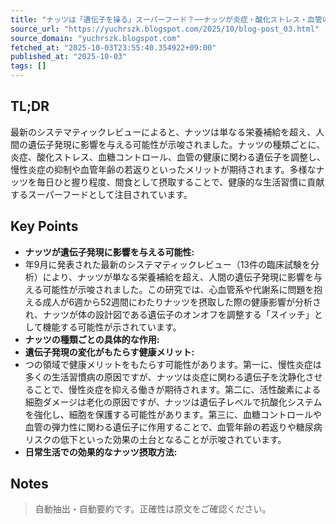 ```yaml
---
title: "ナッツは「遺伝子を操る」スーパーフード？──ナッツが炎症・酸化ストレス・血管の健康を変えるかもな件"
source_url: "https://yuchrszk.blogspot.com/2025/10/blog-post_03.html"
source_domain: "yuchrszk.blogspot.com"
fetched_at: "2025-10-03T23:55:40.354922+09:00"
published_at: "2025-10-03"
tags: []
---
```


## TL;DR

最新のシステマティックレビューによると、ナッツは単なる栄養補給を超え、人間の遺伝子発現に影響を与える可能性が示唆されました。ナッツの種類ごとに、炎症、酸化ストレス、血糖コントロール、血管の健康に関わる遺伝子を調整し、慢性炎症の抑制や血管年齢の若返りといったメリットが期待されます。多様なナッツを毎日ひと握り程度、間食として摂取することで、健康的な生活習慣に貢献するスーパーフードとして注目されています。

## Key Points

- **ナッツが遺伝子発現に影響を与える可能性:**
- 年9月に発表された最新のシステマティックレビュー（13件の臨床試験を分析）により、ナッツが単なる栄養補給を超え、人間の遺伝子発現に影響を与える可能性が示唆されました。この研究では、心血管系や代謝系に問題を抱える成人が6週から52週間にわたりナッツを摂取した際の健康影響が分析され、ナッツが体の設計図である遺伝子のオンオフを調整する「スイッチ」として機能する可能性が示されています。
- **ナッツの種類ごとの具体的な作用:**
- **遺伝子発現の変化がもたらす健康メリット:**
- つの領域で健康メリットをもたらす可能性があります。第一に、慢性炎症は多くの生活習慣病の原因ですが、ナッツは炎症に関わる遺伝子を沈静化させることで、慢性炎症を抑える働きが期待されます。第二に、活性酸素による細胞ダメージは老化の原因ですが、ナッツは遺伝子レベルで抗酸化システムを強化し、細胞を保護する可能性があります。第三に、血糖コントロールや血管の弾力性に関わる遺伝子に作用することで、血管年齢の若返りや糖尿病リスクの低下といった効果の土台となることが示唆されています。
- **日常生活での効果的なナッツ摂取方法:**

## Notes

> 自動抽出・自動要約です。正確性は原文をご確認ください。